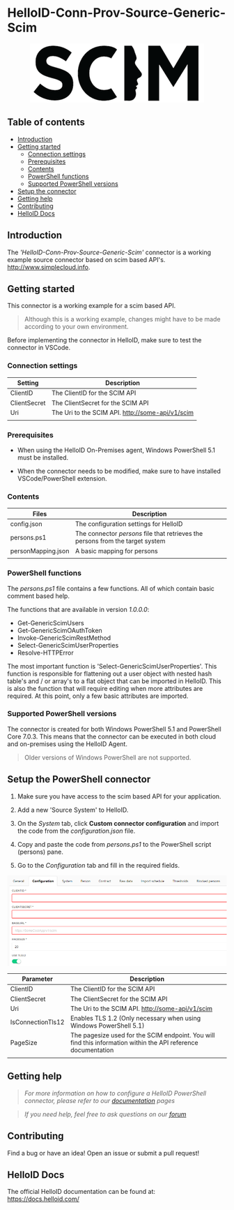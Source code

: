 # HelloID-Conn-Prov-Source-Generic-Scim

<p align="center">
  <img src="assets/scim.png">
</p>

## Table of contents

- [Introduction](#Introduction)
- [Getting started](#Getting-started)
  + [Connection settings](#Connection-settings)
  + [Prerequisites](#Prerequisites)
  + [Contents](#Contents)
  + [PowerShell functions](#PowerShell-functions)
  + [Supported PowerShell versions](#Supported-PowerShell-versions)
- [Setup the connector](#Setup-the-connector)
- [Getting help](#Getting-help)
- [Contributing](#Contributing)
- [HelloID Docs](#HelloID-Docs)


## Introduction

The _'HelloID-Conn-Prov-Source-Generic-Scim'_ connector is a working example source connector based on scim based API's. http://www.simplecloud.info.
## Getting started

This connector is a working example for a scim based API.

> Although this is a working example, changes might have to be made according to your own environment.

Before implementing the connector in HelloID, make sure to test the connector in VSCode.

### Connection settings

| Setting     | Description |
| ------------ | ----------- |
| ClientID          | The ClientID for the SCIM API                      |
| ClientSecret      | The ClientSecret for the SCIM API                  |
| Uri               | The Uri to the SCIM API. <http://some-api/v1/scim> |
|             |                                            |

### Prerequisites

- When using the HelloID On-Premises agent, Windows PowerShell 5.1 must be installed.

- When the connector needs to be modified, make sure to have installed VSCode/PowerShell extension.

### Contents

| Files       | Description                                |
| ----------- | ------------------------------------------ |
| config.json | The configuration settings for HelloID                      |
| persons.ps1  | The connector _persons_ file that retrieves the persons from the target system |
| personMapping.json | A basic mapping for persons |
|             |                                            |

### PowerShell functions

The _persons.ps1_ file contains a few functions. All of which contain basic comment based help.

The functions that are available in version _1.0.0.0_:

- Get-GenericScimUsers
- Get-GenericScimOAuthToken
- Invoke-GenericScimRestMethod
- Select-GenericScimUserProperties
- Resolve-HTTPError

The most important function is 'Select-GenericScimUserProperties'. This function is responsible for flattening out a user object with nested hash table's and / or array's to a flat object that can be imported in HelloID. This is also the function that will require editing when more attributes are required. At this point, only a few basic attributes are imported.

### Supported PowerShell versions

The connector is created for both Windows PowerShell 5.1 and PowerShell Core 7.0.3. This means that the connector can be executed in both cloud and on-premises using the HelloID Agent.

> Older versions of Windows PowerShell are not supported.

## Setup the PowerShell connector

1. Make sure you have access to the scim based API for your application.

2. Add a new 'Source System' to HelloID.

3. On the _System_ tab, click __Custom connector configuration__ and import the code from the _configuration.json_ file.

4. Copy and paste the code from _persons.ps1_ to the PowerShell script (persons) pane.

5. Go to the _Configuration_ tab and fill in the required fields.

![config](./assets/configuration.png)

| Parameter         | Description                                                  |
| ----------------- | ------------------------------------------------------------ |
| ClientID          | The ClientID for the SCIM API                                |
| ClientSecret      | The ClientSecret for the SCIM API                            |
| Uri               | The Uri to the SCIM API. <http://some-api/v1/scim>           |
| IsConnectionTls12 | Enables TLS 1.2 (Only necessary when using Windows PowerShell 5.1)        |
| PageSize          | The pagesize used for the SCIM endpoint. You will find this information within the API reference documentation |
|             |                                            |

## Getting help

> _For more information on how to configure a HelloID PowerShell connector, please refer to our [documentation](https://docs.helloid.com/hc/en-us/articles/360012557600-Configure-a-custom-PowerShell-source-system) pages_

> _If you need help, feel free to ask questions on our [forum](https://forum.helloid.com)_

## Contributing

Find a bug or have an idea! Open an issue or submit a pull request!

## HelloID Docs

The official HelloID documentation can be found at: https://docs.helloid.com/

